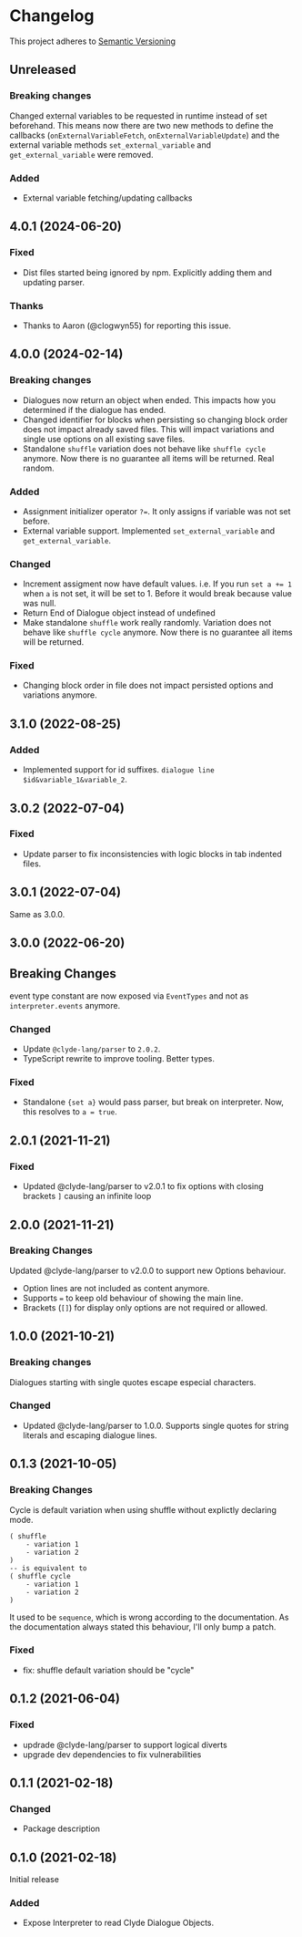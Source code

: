# Changelog

This project adheres to [Semantic Versioning](https://semver.org/spec/v2.0.0.html)

## Unreleased

### Breaking changes

Changed external variables to be requested in runtime instead of set beforehand.
This means now there are two new methods to define the callbacks (`onExternalVariableFetch`, `onExternalVariableUpdate`) and
the external variable methods `set_external_variable` and `get_external_variable` were removed.

### Added

- External variable fetching/updating callbacks

## 4.0.1 (2024-06-20)

### Fixed

- Dist files started being ignored by npm. Explicitly adding them and updating parser.

### Thanks

- Thanks to Aaron (@clogwyn55) for reporting this issue.

## 4.0.0 (2024-02-14)

### Breaking changes

- Dialogues now return an object when ended. This impacts how you determined if the dialogue has ended.
- Changed identifier for blocks when persisting so changing block order does not impact already saved files. This will impact variations and single use options on all existing save files.
- Standalone `shuffle` variation does not behave like `shuffle cycle` anymore. Now there is no guarantee all items will be returned. Real random.

### Added

- Assignment initializer operator `?=`. It only assigns if variable was not set before.
- External variable support. Implemented `set_external_variable` and `get_external_variable`.

### Changed

- Increment assigment now have default values. i.e. If you run `set a += 1` when `a` is not set, it will be set to 1. Before it would break because value was null.
- Return End of Dialogue object instead of undefined
- Make standalone `shuffle` work really randomly. Variation does not behave like `shuffle cycle` anymore. Now there is no guarantee all items will be returned.

### Fixed

- Changing block order in file does not impact persisted options and variations anymore.


## 3.1.0 (2022-08-25)

### Added

- Implemented support for id suffixes. `dialogue line $id&variable_1&variable_2`.

## 3.0.2 (2022-07-04)

### Fixed

- Update parser to fix inconsistencies with logic blocks in tab indented files.

## 3.0.1 (2022-07-04)

Same as 3.0.0.

## 3.0.0 (2022-06-20)

## Breaking Changes

event type constant are now exposed via `EventTypes` and not as `interpreter.events` anymore.

### Changed

- Update `@clyde-lang/parser` to `2.0.2`.
- TypeScript rewrite to improve tooling. Better types.

### Fixed

- Standalone `{set a}` would pass parser, but break on interpreter. Now, this resolves to `a = true`.

## 2.0.1 (2021-11-21)

### Fixed

- Updated @clyde-lang/parser to v2.0.1 to fix options with closing brackets `]` causing an infinite loop

## 2.0.0 (2021-11-21)

### Breaking Changes

Updated @clyde-lang/parser to v2.0.0 to support new Options behaviour.

- Option lines are not included as content anymore.
- Supports `=` to keep old behaviour of showing the main line.
- Brackets (`[]`) for display only options are not required or allowed.

## 1.0.0 (2021-10-21)

### Breaking changes

Dialogues starting with single quotes escape especial characters.

### Changed

- Updated @clyde-lang/parser to 1.0.0. Supports single quotes for string literals and escaping dialogue lines.

## 0.1.3 (2021-10-05)

### Breaking Changes

Cycle is default variation when using shuffle without explictly declaring mode.
```
( shuffle
    - variation 1
    - variation 2
)
-- is equivalent to
( shuffle cycle
    - variation 1
    - variation 2
)
```
It used to be `sequence`, which is wrong according to the documentation. As the documentation always stated this behaviour, I'll only bump a patch.


### Fixed

- fix: shuffle default variation should be "cycle"

## 0.1.2 (2021-06-04)

### Fixed

- updrade @clyde-lang/parser to support logical diverts
- upgrade dev dependencies to fix vulnerabilities

## 0.1.1 (2021-02-18)

### Changed

- Package description

## 0.1.0 (2021-02-18)

Initial release

### Added

- Expose Interpreter to read Clyde Dialogue Objects.

